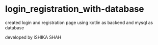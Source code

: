 # login_registration_with-database
created login and registration page using kotlin as backend and mysql as database

developed by ISHIKA SHAH
